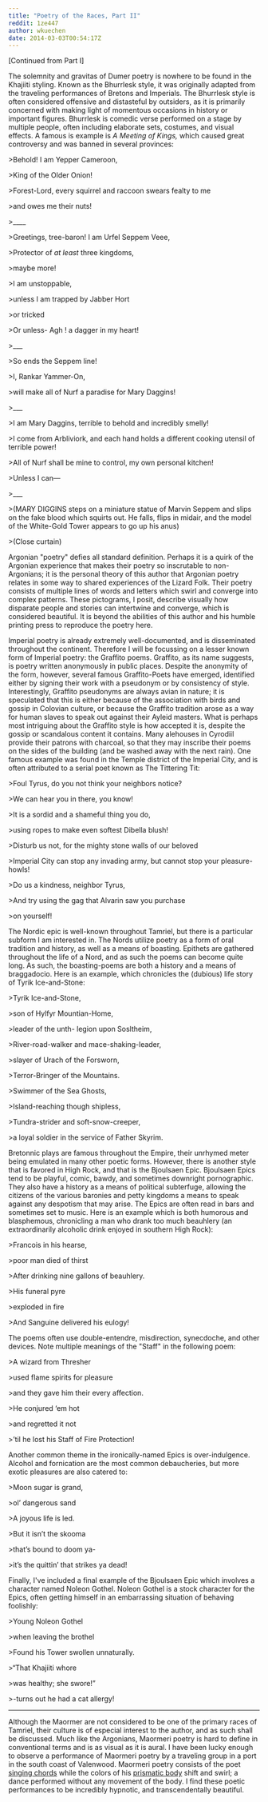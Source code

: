 ```yaml
---
title: "Poetry of the Races, Part II"
reddit: 1ze447
author: wkuechen
date: 2014-03-03T00:54:17Z
---
```


[Continued from Part I]

The solemnity and gravitas of Dumer poetry is nowhere to be found in the Khajiiti styling. Known as the Bhurrlesk style, it was originally adapted from the traveling performances of Bretons and Imperials. The Bhurrlesk style is often considered offensive and distasteful by outsiders, as it is primarily concerned with making light of momentous occasions in history or important figures. Bhurrlesk is comedic verse performed on a stage by multiple people, often including elaborate sets, costumes, and visual effects. A famous is example is *A Meeting of Kings,* which caused great controversy and was banned in several provinces:  

 
&gt;Behold! I am Yepper Cameroon,

&gt;King of the Older Onion! 

&gt;Forest-Lord, every squirrel and raccoon swears fealty to me

&gt;and owes me their nuts! 

&gt;____

&gt;Greetings, tree-baron! I am Urfel Seppem Veee,

&gt;Protector of *at least* three kingdoms,

&gt;maybe more! 

&gt;I am unstoppable,

&gt;unless I am trapped by Jabber Hort

&gt;or tricked

&gt;Or unless- Agh ! a dagger in my heart! 

&gt;___

&gt;So ends the Seppem line! 

&gt;I, Rankar Yammer-On, 

&gt;will make all of Nurf a paradise for Mary Daggins! 

&gt;___

&gt;I am Mary Daggins, terrible to behold and incredibly smelly! 

&gt;I come from Arbliviork, and each hand holds a different cooking utensil of terrible power! 

&gt;All of Nurf shall be mine to control, my own personal kitchen! 

&gt;Unless I can—

&gt;___

&gt;(MARY DIGGINS steps on a miniature statue of Marvin Seppem and slips on the fake blood which squirts out. He falls, flips in midair, and the model of the White-Gold Tower appears to go up his anus)

&gt;(Close curtain)

Argonian "poetry" defies all standard definition. Perhaps it is a quirk of the Argonian experience that makes their poetry so inscrutable to non-Argonians; it is the personal theory of this author that Argonian poetry relates in some way to shared experiences of the Lizard Folk. Their poetry consists of multiple lines of words and letters which swirl and converge into complex patterns. These pictograms, I posit, describe visually how disparate people and stories can intertwine and converge, which is considered beautiful. It is beyond the abilities of this author and his humble printing press to reproduce the poetry here.

Imperial poetry is already extremely well-documented, and is disseminated throughout the continent. Therefore I will be focussing on a lesser known form of Imperial poetry: the Graffito poems. Graffito, as its name suggests, is poetry written anonymously in public places. Despite the anonymity of the form, however, several famous Graffito-Poets have emerged, identified either by signing their work with a pseudonym or by consistency of style. Interestingly, Graffito pseudonyms are always avian in nature; it is speculated that this is either because of the association with birds and gossip in Colovian culture, or because the Graffito tradition arose as a way for human slaves to speak out against their Ayleid masters. What is perhaps most intriguing about the Graffito style is how accepted it is, despite the gossip or scandalous content it contains. Many alehouses in Cyrodiil provide their patrons with charcoal, so that they may inscribe their poems on the sides of the building (and be washed away with the next rain). One famous example was found in the Temple district of the Imperial City, and is often attributed to a serial poet known as The Tittering Tit:


&gt;Foul Tyrus, do you not think your neighbors notice?

&gt;We can hear you in there, you know!

&gt;It is a sordid and a shameful thing you do,

&gt;using ropes to make even softest Dibella blush!

&gt;Disturb us not, for the mighty stone walls of our beloved

&gt;Imperial City can stop any invading army, but cannot stop your pleasure-howls!

&gt;Do us a kindness, neighbor Tyrus,

&gt;And try using the gag that Alvarin saw you purchase

&gt;on yourself!

The Nordic epic is well-known throughout Tamriel, but there is a particular subform I am interested in. The Nords utilize poetry as a form of oral tradition and history, as well as a means of boasting. Epithets are gathered throughout the life of a Nord, and as such the poems can become quite long.  As such, the boasting-poems are both a history and a means of braggadocio. Here is an example, which chronicles the (dubious) life story of Tyrik Ice-and-Stone:

&gt;Tyrik Ice-and-Stone,

&gt;son of Hylfyr Mountian-Home,

&gt;leader of the unth- legion upon Sosltheim,

&gt;River-road-walker and mace-shaking-leader,

&gt;slayer of Urach of the Forsworn,

&gt;Terror-Bringer of the Mountains.

&gt;Swimmer of the Sea Ghosts, 

&gt;Island-reaching though shipless,

&gt;Tundra-strider and soft-snow-creeper,

&gt;a loyal soldier in the service of Father Skyrim.

Bretonnic plays are famous throughout the Empire, their unrhymed meter being emulated in many other poetic forms. However, there is another style that is favored in High Rock, and that is the Bjoulsaen Epic. Bjoulsaen Epics tend to be playful, comic, bawdy, and sometimes downright pornographic. They also have a history as a means of political subterfuge, allowing the citizens of the various baronies and petty kingdoms a means to speak against any despotism that may arise. The Epics are often read in bars and sometimes set to music. Here is an example which is both humorous and blasphemous, chronicling a man who drank too much beauhlery (an extraordinarily alcoholic drink enjoyed in southern High Rock):

&gt;Francois in his hearse,

&gt;poor man died of thirst

&gt;After drinking nine gallons of beauhlery.

&gt;His funeral pyre

&gt;exploded in fire

&gt;And Sanguine delivered his eulogy!


The poems often use double-entendre, misdirection, synecdoche, and other devices. Note multiple meanings of the "Staff" in the following poem:

&gt;A wizard from Thresher

&gt;used flame spirits for pleasure

&gt;and they gave him their every affection.

&gt;He conjured ‘em hot

&gt;and regretted it not

&gt;’til he lost his Staff of Fire Protection! 


Another common theme in the ironically-named Epics is over-indulgence. Alcohol and fornication are the most common debaucheries, but more exotic pleasures are also catered to:


&gt;Moon sugar is grand,

&gt;ol’ dangerous sand

&gt;A joyous life is led.

&gt;But it isn’t the skooma

&gt;that’s bound to doom ya-

&gt;it’s the quittin’ that strikes ya dead!

Finally, I've included a final example of the Bjoulsaen Epic which involves a character named Noleon Gothel. Noleon Gothel is a stock character for the Epics, often getting himself in an embarrassing situation of behaving foolishly:

&gt;Young Noleon Gothel

&gt;when leaving the brothel

&gt;Found his Tower swollen unnaturally.

&gt;“That Khajiiti whore

&gt;was healthy; she swore!”

&gt;-turns out he had a cat allergy!

__________________

Although the Maormer are not considered to be one of the primary races of Tamriel, their culture is of especial interest to the author, and as such shall be discussed. Much like the Argonians, Maormeri poetry is hard to define in conventional terms and is as visual as it is aural. I have been lucky enough to observe a performance of Maormeri poetry by a traveling group in a port in the south coast of Valenwood. Maormeri poetry consists of the poet [singing chords](https://www.youtube.com/watch?v=MPJSyplE9T4&amp;list=PLTUlTwlsdlFRtOzDeVQNHBZraQYROgROf) while the colors of his [prismatic body](https://www.youtube.com/watch?v=jVD67pMdv9k) shift and swirl; a dance performed without any movement of the body. I find these poetic performances to be incredibly hypnotic, and transcendentally beautiful. 


